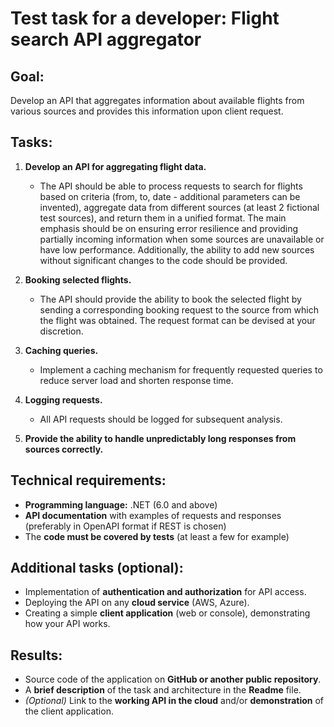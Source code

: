 # Test task for a developer: Flight search API aggregator

## Goal:
Develop an API that aggregates information about available flights from various sources and provides this information upon client request.

## Tasks:
1. **Develop an API for aggregating flight data.**
   - The API should be able to process requests to search for flights based on criteria (from, to, date - additional parameters can be invented), aggregate data from different sources (at least 2 fictional test sources), and return them in a unified format. The main emphasis should be on ensuring error resilience and providing partially incoming information when some sources are unavailable or have low performance. Additionally, the ability to add new sources without significant changes to the code should be provided.

2. **Booking selected flights.**
   - The API should provide the ability to book the selected flight by sending a corresponding booking request to the source from which the flight was obtained. The request format can be devised at your discretion.

3. **Caching queries.**
   - Implement a caching mechanism for frequently requested queries to reduce server load and shorten response time.

4. **Logging requests.**
   - All API requests should be logged for subsequent analysis.

5. **Provide the ability to handle unpredictably long responses from sources correctly.**

## Technical requirements:
- **Programming language:** .NET (6.0 and above)
- **API documentation** with examples of requests and responses (preferably in OpenAPI format if REST is chosen)
- The **code must be covered by tests** (at least a few for example)

## Additional tasks (optional):
- Implementation of **authentication and authorization** for API access.
- Deploying the API on any **cloud service** (AWS, Azure).
- Creating a simple **client application** (web or console), demonstrating how your API works.

## Results:
- Source code of the application on **GitHub or another public repository**.
- A **brief description** of the task and architecture in the **Readme** file.
- *(Optional)* Link to the **working API in the cloud** and/or **demonstration** of the client application.
